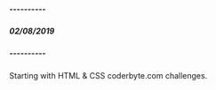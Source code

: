 
##### ----------
##### 02/08/2019
##### ----------

Starting with HTML & CSS coderbyte.com challenges.

